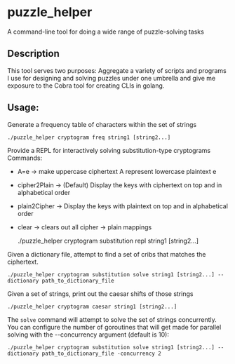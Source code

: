 # puzzle_helper
A command-line tool for doing a wide range of puzzle-solving tasks

## Description
This tool serves two purposes: Aggregate a variety of scripts and programs I use
for designing and solving puzzles under one umbrella and give me exposure to the Cobra
tool for creating CLIs in golang.

## Usage:
Generate a frequency table of characters within the set of strings

    ./puzzle_helper cryptogram freq string1 [string2...]

Provide a REPL for interactively solving substitution-type cryptograms
Commands:
  - A=e -> make uppercase ciphertext A represent lowercase plaintext e
  - cipher2Plain -> (Default) Display the keys with ciphertext on top and in alphabetical order
  - plain2Cipher -> Display the keys with plaintext on top and in alphabetical order
  - clear -> clears out all cipher -> plain mappings


      ./puzzle_helper cryptogram substitution repl string1 [string2...]

Given a dictionary file, attempt to find a set of cribs that matches the ciphertext.

    ./puzzle_helper cryptogram substitution solve string1 [string2...] --dictionary path_to_dictionary_file

Given a set of strings, print out the caesar shifts of those strings

    ./puzzle_helper cryptogram caesar string1 [string2...]

The `solve` command will attempt to solve the set of strings concurrently. You can configure the number of goroutines that will get made for parallel solving with the --concurrency argument (default is 10):

    ./puzzle_helper cryptogram substitution solve string1 [string2...] --dictionary path_to_dictionary_file -concurrency 2
